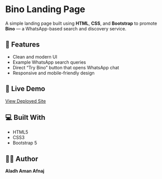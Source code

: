 # Bino Landing Page

A simple landing page built using **HTML**, **CSS**, and **Bootstrap** to promote **Bino** — a WhatsApp-based search and discovery service.

## 🌟 Features
- Clean and modern UI
- Example WhatsApp search queries
- Direct “Try Bino” button that opens WhatsApp chat
- Responsive and mobile-friendly design

## 🚀 Live Demo
[View Deployed Site](https://aladhh.github.io/bino-landing-page/)

## 💻 Built With
- HTML5  
- CSS3  
- Bootstrap 5

## 🧑‍💻 Author
**Aladh Aman Afnaj**
